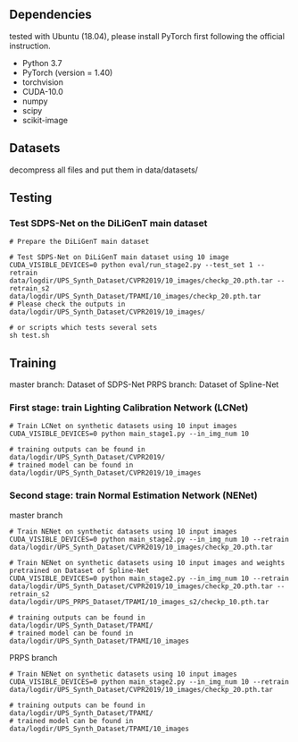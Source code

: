 ## Dependencies
tested with Ubuntu (18.04), please install PyTorch first following the official instruction. 

- Python 3.7 
- PyTorch (version = 1.40)
- torchvision
- CUDA-10.0 
- numpy
- scipy
- scikit-image 

## Datasets
decompress all files and put them in data/datasets/

## Testing
### Test SDPS-Net on the DiLiGenT main dataset
```shell
# Prepare the DiLiGenT main dataset

# Test SDPS-Net on DiLiGenT main dataset using 10 image
CUDA_VISIBLE_DEVICES=0 python eval/run_stage2.py --test_set 1 --retrain data/logdir/UPS_Synth_Dataset/CVPR2019/10_images/checkp_20.pth.tar --retrain_s2 data/logdir/UPS_Synth_Dataset/TPAMI/10_images/checkp_20.pth.tar
# Please check the outputs in data/logdir/UPS_Synth_Dataset/CVPR2019/10_images/

# or scripts which tests several sets
sh test.sh
```

## Training
master branch: Dataset of SDPS-Net
PRPS branch: Dataset of Spline-Net
### First stage: train Lighting Calibration Network (LCNet)
```shell
# Train LCNet on synthetic datasets using 10 input images
CUDA_VISIBLE_DEVICES=0 python main_stage1.py --in_img_num 10

# training outputs can be found in data/logdir/UPS_Synth_Dataset/CVPR2019/
# trained model can be found in data/logdir/UPS_Synth_Dataset/CVPR2019/10_images

```
### Second stage: train Normal Estimation Network (NENet)
master branch
```shell
# Train NENet on synthetic datasets using 10 input images
CUDA_VISIBLE_DEVICES=0 python main_stage2.py --in_img_num 10 --retrain data/logdir/UPS_Synth_Dataset/CVPR2019/10_images/checkp_20.pth.tar

# Train NENet on synthetic datasets using 10 input images and weights pretrained on Dataset of Spline-Net
CUDA_VISIBLE_DEVICES=0 python main_stage2.py --in_img_num 10 --retrain data/logdir/UPS_Synth_Dataset/CVPR2019/10_images/checkp_20.pth.tar --retrain_s2 data/logdir/UPS_PRPS_Dataset/TPAMI/10_images_s2/checkp_10.pth.tar

# training outputs can be found in data/logdir/UPS_Synth_Dataset/TPAMI/
# trained model can be found in data/logdir/UPS_Synth_Dataset/TPAMI/10_images
```
PRPS branch
```shell
# Train NENet on synthetic datasets using 10 input images
CUDA_VISIBLE_DEVICES=0 python main_stage2.py --in_img_num 10 --retrain data/logdir/UPS_Synth_Dataset/CVPR2019/10_images/checkp_20.pth.tar

# training outputs can be found in data/logdir/UPS_Synth_Dataset/TPAMI/
# trained model can be found in data/logdir/UPS_Synth_Dataset/TPAMI/10_images
```

